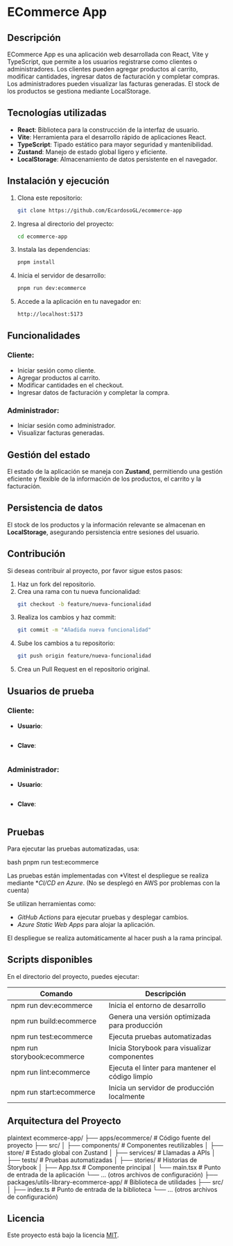 # ECommerce App

## Descripción
ECommerce App es una aplicación web desarrollada con React, Vite y TypeScript, que permite a los usuarios registrarse como clientes o administradores. Los clientes pueden agregar productos al carrito, modificar cantidades, ingresar datos de facturación y completar compras. Los administradores pueden visualizar las facturas generadas. El stock de los productos se gestiona mediante LocalStorage.

## Tecnologías utilizadas
- **React**: Biblioteca para la construcción de la interfaz de usuario.
- **Vite**: Herramienta para el desarrollo rápido de aplicaciones React.
- **TypeScript**: Tipado estático para mayor seguridad y mantenibilidad.
- **Zustand**: Manejo de estado global ligero y eficiente.
- **LocalStorage**: Almacenamiento de datos persistente en el navegador.

## Instalación y ejecución
1. Clona este repositorio:
   ```sh
   git clone https://github.com/EcardosoGL/ecommerce-app
   ```
2. Ingresa al directorio del proyecto:
   ```sh
   cd ecommerce-app
   ```
3. Instala las dependencias:
   ```sh
   pnpm install
   ```
4. Inicia el servidor de desarrollo:
   ```sh
   pnpm run dev:ecommerce
   ```
5. Accede a la aplicación en tu navegador en:
   ```
   http://localhost:5173
   ```

## Funcionalidades
### Cliente:
- Iniciar sesión como cliente.
- Agregar productos al carrito.
- Modificar cantidades en el checkout.
- Ingresar datos de facturación y completar la compra.

### Administrador:
- Iniciar sesión como administrador.
- Visualizar facturas generadas.

## Gestión del estado
El estado de la aplicación se maneja con **Zustand**, permitiendo una gestión eficiente y flexible de la información de los productos, el carrito y la facturación.

## Persistencia de datos
El stock de los productos y la información relevante se almacenan en **LocalStorage**, asegurando persistencia entre sesiones del usuario.

## Contribución
Si deseas contribuir al proyecto, por favor sigue estos pasos:
1. Haz un fork del repositorio.
2. Crea una rama con tu nueva funcionalidad:
   ```sh
   git checkout -b feature/nueva-funcionalidad
   ```
3. Realiza los cambios y haz commit:
   ```sh
   git commit -m "Añadida nueva funcionalidad"
   ```
4. Sube los cambios a tu repositorio:
   ```sh
   git push origin feature/nueva-funcionalidad
   ```
5. Crea un Pull Request en el repositorio original.

## Usuarios de prueba
### Cliente:
- **Usuario**:
  ```cliente
- **Clave**:
  ```cliente123
### Administrador:
- **Usuario**:
  ```admin
- **Clave**:
  ```admin123

## Pruebas

Para ejecutar las pruebas automatizadas, usa:

bash
pnpm run test:ecommerce

Las pruebas están implementadas con *Vitest el despliegue se realiza mediante **CI/CD en Azure*. (No se desplegó en AWS por problemas con la cuenta)

Se utilizan herramientas como:

- *GitHub Actions* para ejecutar pruebas y desplegar cambios.
- *Azure Static Web Apps* para alojar la aplicación.

El despliegue se realiza automáticamente al hacer push a la rama principal.

## Scripts disponibles

En el directorio del proyecto, puedes ejecutar:

| Comando           | Descripción                                   |
| ----------------- | --------------------------------------------- |
| npm run dev:ecommerce | Inicia el entorno de desarrollo               |
| npm run build:ecommerce | Genera una versión optimizada para producción |
| npm run test:ecommerce | Ejecuta pruebas automatizadas                 |
| npm run storybook:ecommerce | Inicia Storybook para visualizar componentes |
| npm run lint:ecommerce | Ejecuta el linter para mantener el código limpio |
| npm run start:ecommerce | Inicia un servidor de producción localmente  |

## Arquitectura del Proyecto

plaintext
ecommerce-app/
├── apps/ecommerce/ # Código fuente del proyecto
   ├── src/
   │   ├── components/  # Componentes reutilizables
   │   ├── store/       # Estado global con Zustand
   │   ├── services/    # Llamadas a APIs
   │   ├── tests/       # Pruebas automatizadas
   │   ├── stories/     # Historias de Storybook
   │   ├── App.tsx      # Componente principal
   │   └── main.tsx     # Punto de entrada de la aplicación
   └── ... (otros archivos de configuración)
├── packages/utils-library-ecommerce-app/ # Biblioteca de utilidades
   ├── src/
   │   ├── index.ts     # Punto de entrada de la biblioteca
   └── ... (otros archivos de configuración)

## Licencia
Este proyecto está bajo la licencia [MIT](LICENSE).
